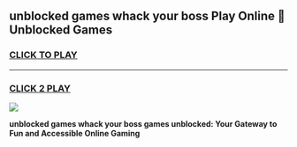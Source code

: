 
## unblocked games whack your boss Play Online 👋 Unblocked Games
<h3>
<a href="https://premium.freeplayer.one?title=unblocked_games_whack_your_boss&ref=19F">CLICK TO PLAY</a></h3>
<hr>

<h3>
<a href="https://premium.freeplayer.one?title=unblocked_games_whack_your_boss&ref=19F">CLICK 2 PLAY</a>
  
</h3>

<a href="https://premium.freeplayer.one?title=unblocked_games_whack_your_boss&ref=19F"><img src="https://clearcache.store/games.png"></a>


**unblocked games whack your boss games unblocked: Your Gateway to Fun and Accessible Online Gaming**
